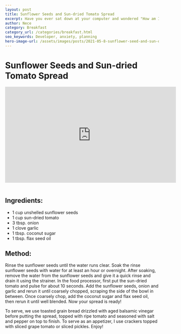 ```yaml
---
layout: post
title: Sunflower Seeds and Sun-dried Tomato Spread
excerpt: Have you ever sat down at your computer and wondered "How am I ever going to make this work?". This article is for you.
author: Nece
category: Breakfast
category_url: /categories/breakfast.html
seo_keywords: Developer, anxiety, planning
hero-image-url: /assets/images/posts/2021-05-8-sunflower-seed-and-sun-dried-tomato-spread/cover.jpg
---
```

# Sunflower Seeds and Sun-dried Tomato Spread

<div class="videoWrapper">
<iframe width="560" height="315" src="https://www.youtube.com/embed/ghkeS1yljng?rel=0" frameborder="0" allowfullscreen></iframe>
</div>
<br>


## Ingredients:
* 1 cup unshelled sunflower seeds
* 1 cup sun-dried tomato
* 3 tbsp. onion
* 1 clove garlic
* 1 tbsp. coconut sugar
* 1 tbsp. flax seed oil

## Method:
Rinse the sunflower seeds until the water runs clear. Soak the rinse sunflower seeds with water for at least an hour or overnight. After soaking, remove the water from the sunflower seeds and give it a quick rinse and drain it using the strainer. In the food processor, first put the sun-dried tomato and pulse for about 10 seconds. Add the sunflower seeds, onion and garlic and rerun it until coarsely chopped, scraping the side of the bowl in between. Once coarsely chop, add the coconut sugar and flax seed oil, then rerun it until well blended. Now your spread is ready!

To serve, we use toasted grain bread drizzled with aged balsamic vinegar before putting the spread, topped with ripe tomato and seasoned with salt and pepper on top to finish.
To serve as an appetizer, I use crackers topped with sliced grape tomato or sliced pickles. Enjoy!

